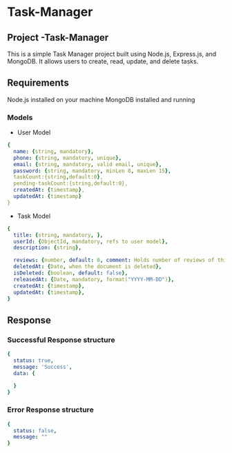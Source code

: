 # Task-Manager
## Project -Task-Manager
This is a simple Task Manager project built using Node.js, Express.js, and MongoDB. It allows users to create, read, update, and delete tasks.

## Requirements

Node.js installed on your machine
MongoDB installed and running

### Models
- User Model
```yaml
{ 
  name: {string, mandatory},
  phone: {string, mandatory, unique},
  email: {string, mandatory, valid email, unique}, 
  password: {string, mandatory, minLen 8, maxLen 15},
  taskCount:{string,default:0},
  pending-taskCount:{string,default:0},
  createdAt: {timestamp},
  updatedAt: {timestamp}
}
```

- Task Model
```yaml
{ 
  title: {string, mandatory, },
  userId: {ObjectId, mandatory, refs to user model},
  description: {string},

  reviews: {number, default: 0, comment: Holds number of reviews of this book},
  deletedAt: {Date, when the document is deleted}, 
  isDeleted: {boolean, default: false},
  releasedAt: {Date, mandatory, format("YYYY-MM-DD")},
  createdAt: {timestamp},
  updatedAt: {timestamp},
}
```


## Response

### Successful Response structure
```yaml
{
  status: true,
  message: 'Success',
  data: {

  }
}
```
### Error Response structure
```yaml
{
  status: false,
  message: ""
}
```
